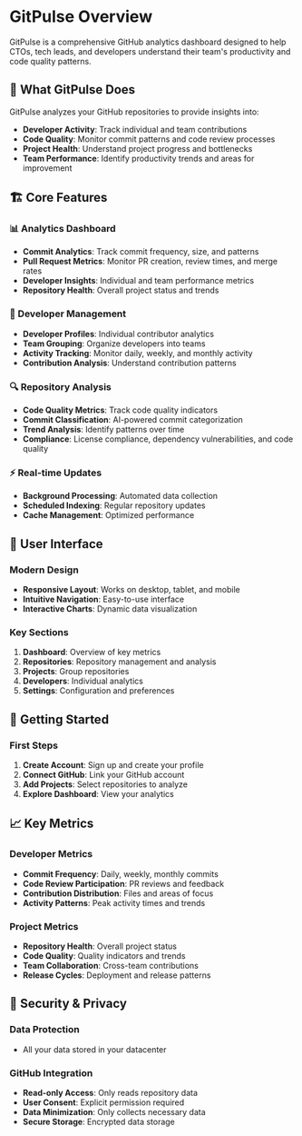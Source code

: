 # GitPulse Overview

GitPulse is a comprehensive GitHub analytics dashboard designed to help CTOs, tech leads, and developers understand their team's productivity and code quality patterns.

## 🎯 What GitPulse Does

GitPulse analyzes your GitHub repositories to provide insights into:

- **Developer Activity**: Track individual and team contributions
- **Code Quality**: Monitor commit patterns and code review processes
- **Project Health**: Understand project progress and bottlenecks
- **Team Performance**: Identify productivity trends and areas for improvement

## 🏗️ Core Features

### 📊 Analytics Dashboard

- **Commit Analytics**: Track commit frequency, size, and patterns
- **Pull Request Metrics**: Monitor PR creation, review times, and merge rates
- **Developer Insights**: Individual and team performance metrics
- **Repository Health**: Overall project status and trends

### 👥 Developer Management

- **Developer Profiles**: Individual contributor analytics
- **Team Grouping**: Organize developers into teams
- **Activity Tracking**: Monitor daily, weekly, and monthly activity
- **Contribution Analysis**: Understand contribution patterns

### 🔍 Repository Analysis

- **Code Quality Metrics**: Track code quality indicators
- **Commit Classification**: AI-powered commit categorization
- **Trend Analysis**: Identify patterns over time
- **Compliance**: License compliance, dependency vulnerabilities, and code quality

### ⚡ Real-time Updates

- **Background Processing**: Automated data collection
- **Scheduled Indexing**: Regular repository updates
- **Cache Management**: Optimized performance

## 🎨 User Interface

### Modern Design

- **Responsive Layout**: Works on desktop, tablet, and mobile
- **Intuitive Navigation**: Easy-to-use interface
- **Interactive Charts**: Dynamic data visualization

### Key Sections

1. **Dashboard**: Overview of key metrics
2. **Repositories**: Repository management and analysis
3. **Projects**: Group repositories 
4. **Developers**: Individual analytics
5. **Settings**: Configuration and preferences


## 🚀 Getting Started


### First Steps

1. **Create Account**: Sign up and create your profile
2. **Connect GitHub**: Link your GitHub account
3. **Add Projects**: Select repositories to analyze
4. **Explore Dashboard**: View your analytics

## 📈 Key Metrics

### Developer Metrics

- **Commit Frequency**: Daily, weekly, monthly commits
- **Code Review Participation**: PR reviews and feedback
- **Contribution Distribution**: Files and areas of focus
- **Activity Patterns**: Peak activity times and trends

### Project Metrics

- **Repository Health**: Overall project status
- **Code Quality**: Quality indicators and trends
- **Team Collaboration**: Cross-team contributions
- **Release Cycles**: Deployment and release patterns


## 🔐 Security & Privacy

### Data Protection

- All your data stored in your datacenter

### GitHub Integration

- **Read-only Access**: Only reads repository data
- **User Consent**: Explicit permission required
- **Data Minimization**: Only collects necessary data
- **Secure Storage**: Encrypted data storage